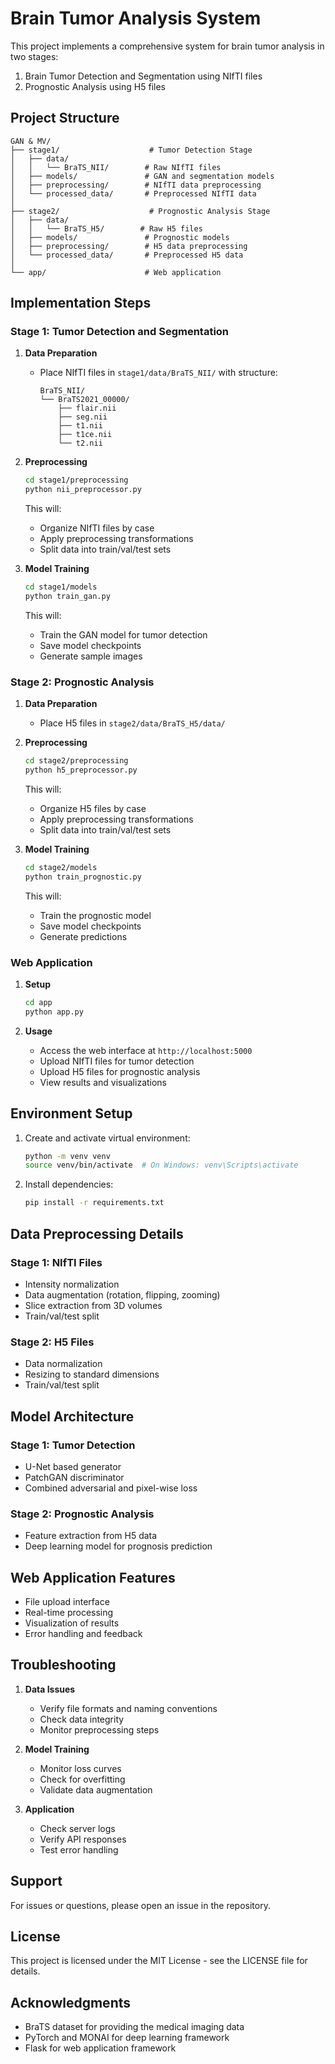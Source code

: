 # Brain Tumor Analysis System

This project implements a comprehensive system for brain tumor analysis in two stages:
1. Brain Tumor Detection and Segmentation using NIfTI files
2. Prognostic Analysis using H5 files

## Project Structure
```
GAN & MV/
├── stage1/                    # Tumor Detection Stage
│   ├── data/
│   │   └── BraTS_NII/        # Raw NIfTI files
│   ├── models/               # GAN and segmentation models
│   ├── preprocessing/        # NIfTI data preprocessing
│   └── processed_data/       # Preprocessed NIfTI data
│
├── stage2/                    # Prognostic Analysis Stage
│   ├── data/
│   │   └── BraTS_H5/        # Raw H5 files
│   ├── models/               # Prognostic models
│   ├── preprocessing/        # H5 data preprocessing
│   └── processed_data/       # Preprocessed H5 data
│
└── app/                      # Web application
```

## Implementation Steps

### Stage 1: Tumor Detection and Segmentation

1. **Data Preparation**
   - Place NIfTI files in `stage1/data/BraTS_NII/` with structure:
     ```
     BraTS_NII/
     └── BraTS2021_00000/
         ├── flair.nii
         ├── seg.nii
         ├── t1.nii
         ├── t1ce.nii
         └── t2.nii
     ```

2. **Preprocessing**
   ```bash
   cd stage1/preprocessing
   python nii_preprocessor.py
   ```
   This will:
   - Organize NIfTI files by case
   - Apply preprocessing transformations
   - Split data into train/val/test sets

3. **Model Training**
   ```bash
   cd stage1/models
   python train_gan.py
   ```
   This will:
   - Train the GAN model for tumor detection
   - Save model checkpoints
   - Generate sample images

### Stage 2: Prognostic Analysis

1. **Data Preparation**
   - Place H5 files in `stage2/data/BraTS_H5/data/`

2. **Preprocessing**
   ```bash
   cd stage2/preprocessing
   python h5_preprocessor.py
   ```
   This will:
   - Organize H5 files by case
   - Apply preprocessing transformations
   - Split data into train/val/test sets

3. **Model Training**
   ```bash
   cd stage2/models
   python train_prognostic.py
   ```
   This will:
   - Train the prognostic model
   - Save model checkpoints
   - Generate predictions

### Web Application

1. **Setup**
   ```bash
   cd app
   python app.py
   ```

2. **Usage**
   - Access the web interface at `http://localhost:5000`
   - Upload NIfTI files for tumor detection
   - Upload H5 files for prognostic analysis
   - View results and visualizations

## Environment Setup

1. Create and activate virtual environment:
   ```bash
   python -m venv venv
   source venv/bin/activate  # On Windows: venv\Scripts\activate
   ```

2. Install dependencies:
   ```bash
   pip install -r requirements.txt
   ```

## Data Preprocessing Details

### Stage 1: NIfTI Files
- Intensity normalization
- Data augmentation (rotation, flipping, zooming)
- Slice extraction from 3D volumes
- Train/val/test split

### Stage 2: H5 Files
- Data normalization
- Resizing to standard dimensions
- Train/val/test split

## Model Architecture

### Stage 1: Tumor Detection
- U-Net based generator
- PatchGAN discriminator
- Combined adversarial and pixel-wise loss

### Stage 2: Prognostic Analysis
- Feature extraction from H5 data
- Deep learning model for prognosis prediction

## Web Application Features
- File upload interface
- Real-time processing
- Visualization of results
- Error handling and feedback

## Troubleshooting

1. **Data Issues**
   - Verify file formats and naming conventions
   - Check data integrity
   - Monitor preprocessing steps

2. **Model Training**
   - Monitor loss curves
   - Check for overfitting
   - Validate data augmentation

3. **Application**
   - Check server logs
   - Verify API responses
   - Test error handling

## Support
For issues or questions, please open an issue in the repository.

## License

This project is licensed under the MIT License - see the LICENSE file for details.

## Acknowledgments

- BraTS dataset for providing the medical imaging data
- PyTorch and MONAI for deep learning framework
- Flask for web application framework 